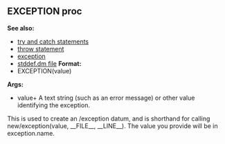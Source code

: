 ## EXCEPTION proc
**See also:**
+   [try and catch statements](/ref/proc/try.md) 
+   [throw statement](/ref/proc/throw.md) 
+   [exception](/ref/exception.md) 
+   [stddef.dm file](/ref/%7B%7Bappendix%7D%7D/stddef%2edm.md) <!-- -->
**Format:**
+   EXCEPTION(value)
<!-- -->
**Args:**
+   value+ A text string (such as an error message) or other value
    identifying the exception.


This is used to create an /exception datum, and is shorthand
for calling new/exception(value, \_\_FILE\_\_, \_\_LINE\_\_). The value
you provide will be in exception.name.